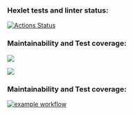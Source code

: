 ### Hexlet tests and linter status:
[![Actions Status](https://github.com/KermittheFroggg/java-project-71/workflows/hexlet-check/badge.svg)](https://github.com/KermittheFroggg/java-project-71/actions)

### Maintainability and Test coverage:
<a href="https://codeclimate.com/github/KermittheFroggg/java-project-71/maintainability"><img src="https://api.codeclimate.com/v1/badges/7006b56b17463b41cfbd/maintainability" /></a>

<a href="https://codeclimate.com/github/KermittheFroggg/java-project-71/test_coverage"><img src="https://api.codeclimate.com/v1/badges/7006b56b17463b41cfbd/test_coverage" /></a>

### Maintainability and Test coverage:
[![example workflow](https://github.com/KermittheFroggg/java-project-71/actions/workflows/main.yml/badge.svg)](https://github.com/KermittheFroggg/java-project-71/actions)